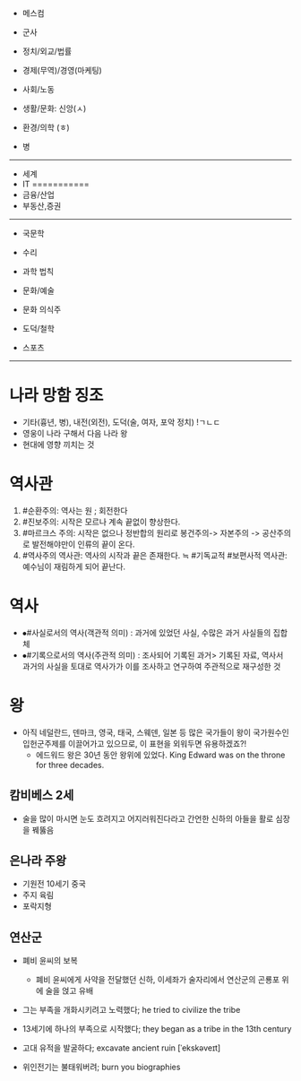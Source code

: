 * 메스컴

 * 군사

 * 정치/외교/법률

 * 경제(무역)/경영(마케팅)


 * 사회/노동

 * 생활/문화: 신앙(ㅅ)

 * 환경/의학 (ㅎ)
 * 병
-------------------
 * 세계
 * IT
===========
 * 금융/산업
 * 부동산,증권
-------------------
 * 국문학

 * 수리

 * 과학 법칙

 * 문화/예술
 * 문화 의식주

 * 도덕/철학

 * 스포츠
-------------------------------------------------------------------------------------------

# 나라 망함 징조
* 기타(흉년, 병), 내전(외전), 도덕(술, 여자, 포악 정치) !ㄱㄴㄷ
* 영웅이 나라 구해서 다음 나라 왕
* 현대에 영향 끼치는 것

# 역사관
1. #순환주의: 역사는 원 ; 회전한다
2. #진보주의: 시작은 모르나 계속 끝없이 향상한다.
3. #마르크스 주의: 시작은 없으나 정반합의 원리로 봉건주의-> 자본주의 -> 공산주의로 발전해야만이 인류의 끝이 온다.
4. #역사주의 역사관: 역사의 시작과 끝은 존재한다.
≒ #기독교적 #보편사적 역사관: 예수님이 재림하게 되어 끝난다.


# 역사
 * ⦁#사실로서의 역사(객관적 의미) : 과거에 있었던 사실, 수많은 과거 사실들의 집합체
 * ⦁#기록으로서의 역사(주관적 의미) : 조사되어 기록된 과거> 기록된 자료, 역사서
과거의 사실을 토대로 역사가가 이를 조사하고 연구하여 주관적으로 재구성한 것



# 왕
* 아직 네덜란드, 덴마크, 영국, 태국, 스웨덴, 일본 등 많은 국가들이 왕이 국가원수인 입헌군주제를 이끌어가고 있으므로, 이 표현을 외워두면 유용하겠죠?!
	* 에드워드 왕은 30년 동안 왕위에 있었다. King Edward was on the throne for three decades.

## 캄비베스 2세
* 술을 많이 마시면 눈도 흐려지고 어지러워진다라고 간언한 신하의 아들을 활로 심장을 꿰뚫음

## 은나라 주왕
* 기원전 10세기 중국
* 주지 육림
* 포락지형

## 연산군
* 폐비 윤씨의 보복
	* 폐비 윤씨에게 사약을 전달했던 신하, 이세좌가 술자리에서 연산군의 곤룡포 위에 술을 얹고 유배



* 그는 부족을 개화시키려고 노력했다; he tried to civilize the tribe	
* 13세기에 하나의 부족으로 시작했다; they began as a tribe in the 13th century
* 고대 유적을 발굴하다; excavate ancient ruin [ˈekskəveɪt]
* 위인전기는 불태워버려; burn you biographies
